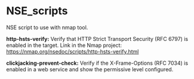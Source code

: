 # NSE_scripts

NSE script to use with nmap tool.

**http-hsts-verify:** Verify that HTTP Strict Transport Security (RFC 6797) is enabled in the target. Link in the Nmap project: https://nmap.org/nsedoc/scripts/http-hsts-verify.html

**clickjacking-prevent-check:** Verify if the X-Frame-Options (RFC 7034) is enabled in a web service and show the permissive level configured.

